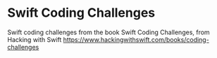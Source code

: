 # Swift Coding Challenges

Swift coding challenges from the book Swift Coding Challenges, from Hacking with Swift
https://www.hackingwithswift.com/books/coding-challenges



